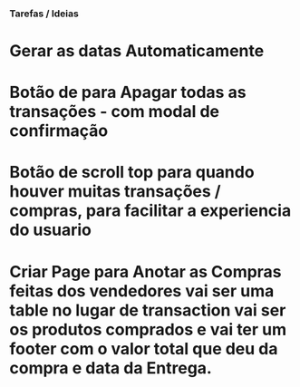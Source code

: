 ### Tarefas / Ideias

# Gerar as datas Automaticamente

# Botão de para Apagar todas as transações - com modal de confirmação

# Botão de scroll top para quando houver muitas transações / compras, para facilitar a experiencia do usuario

# Criar Page para Anotar as Compras feitas dos vendedores vai ser uma table no lugar de transaction vai ser os produtos comprados e vai ter um footer com o valor total que deu da compra e data da Entrega.